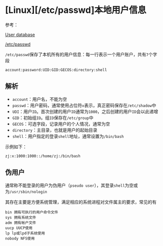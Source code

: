 
# [Linux][/etc/passwd]本地用户信息

参考：

[User database](https://wiki.archlinux.org/index.php/Users_and_groups#User_database)

[/etc/passwd](https://www.runoob.com/linux/linux-user-manage.html)

`/etc/passwd`保存了本机所有的用户信息：每一行表示一个用户账户，共有`7`个字段

```
account:password:UID:GID:GECOS:directory:shell
```

## 解析

* `account`：用户名，不能为空
* `passwd`：用户密码，通常使用占位符`x`表示，真正密码保存在`/etc/shadow`中
* `UDI`：用户`ID`。首次创建的用户`ID`通常为`1000`，之后创建的用户`ID`会以此递增
* `GID`：初始组`ID`。组`ID`保存在`/etc/group`中
* `GECOS`：可选字段，记录用户的个人情况，通常为空
* `directory`：主目录，也就是用户的起始目录
* `shell`：用户指定的登录`shell`地址，通常设置为`/bin/bash`

示例如下：

```
zj:x:1000:1000::/home/zj:/bin/bash
```

## 伪用户

通常称不能登录的用户为伪用户（`pseudo user`），其登录`shell`为空或为`/usr/sbin/nologin`

其存在主要是方便系统管理，满足相应的系统进程对文件属主的要求，常见的有

```
bin 拥有可执行的用户命令文件 
sys 拥有系统文件 
adm 拥有帐户文件 
uucp UUCP使用 
lp lp或lpd子系统使用 
nobody NFS使用
```